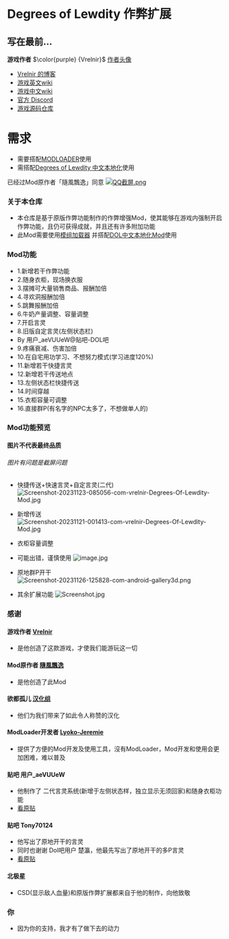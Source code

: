 # Degrees of Lewdity 作弊扩展

## 写在最前...
<b>游戏作者</b> $\color{purple} {Vrelnir}$ [作者头像](https://i.postimg.cc/9fX0Wjg4/avatar-png-200-200.png)
 
- [Vrelnir 的博客][blog]
- [游戏英文wiki][wiki-en]
- [游戏中文wiki][wiki-cn]
- [官方 Discord][discord]
- [游戏源码仓库][gitgud]

# 需求  
* 需要搭配[MODLOADER][JML]使用  
* 需搭配[Degrees of Lewdity 中文本地化][DOLCNL]使用

已经过Mod原作者「隨風飄逸」同意
[![QQ截屏.png](https://picst.sunbangyan.cn/2023/11/19/b689b0aba663b9a75ec8382adb2056e6.webp)](https://i.postimg.cc/6QyvQydF/Image-1700406505100-edit-125728719731855.png)

### 关于本仓库

- 本仓库是基于原版作弊功能制作的作弊增强Mod，使其能够在游戏内强制开启作弊功能，且仍可获得成就，并且还有许多附加功能
- 此Mod需要使用[模组加载器](https://github.com/Lyoko-Jeremie/DoLModLoaderBuild/releases)
并搭配[DOL中文本地化Mod](https://github.com/NumberSir/DoL-I18n-Build/releases)使用

### Mod功能
- 1.新增若干作弊功能
- 2.随身衣柜，现场换衣服
- 3.摆摊可大量销售商品、报酬加倍
- 4.寻欢洞报酬加倍
- 5.跳舞报酬加倍
- 6.牛奶产量调整、容量调整
- 7.开启言灵
- 8.旧版自定言灵(左侧状态栏)
- By 用户_aeVUUeW@贴吧-DOL吧
- 9.疼痛衰减、伤害加倍
- 10.在自宅用功学习、不想努力模式(学习进度120%)
- 11.新增若干快捷言灵
- 12.新增若干传送地点
- 13.左侧状态栏快捷传送
- 14.时间穿越
- 15.衣柜容量可调整
- 16.直接群P(有名字的NPC太多了，不想做单人的)

### Mod功能预览
#### 图片不代表最终品质
###### 图片有问题是截屏问题

- 快捷传送+快速言灵+自定言灵(二代)
![Screenshot-20231123-085056-com-vrelnir-Degrees-Of-Lewdity-Mod.jpg](https://i.postimg.cc/cLC1GG6Z/Screenshot-20231123-085056-com-vrelnir-Degrees-Of-Lewdity-Mod.jpg)

- 新增传送
![Screenshot-20231121-001413-com-vrelnir-Degrees-Of-Lewdity-Mod.jpg](https://i.postimg.cc/mgY6R5zx/Screenshot-20231121-224343-com-vrelnir-Degrees-Of-Lewdity-Mod.jpg)

- 衣柜容量调整
- 可能出错，谨慎使用
![image.jpg](https://i.postimg.cc/RFcdtFbx/image.jpg)

- 原地群P开干
![Screenshot-20231126-125828-com-android-gallery3d.png](https://i.postimg.cc/2yV37vLW/Screenshot-20231126-125828-com-android-gallery3d.png)

- 其余扩展功能
![Screenshot.jpg](https://i.ibb.co/yVyjMhd/Screenshot-20231126-124623-com-vrelnir-Degrees-Of-Lewdity-Mod.jpg)

### 感谢
#### 游戏作者 [Vrelnir](https://vrelnir.blogspot.com)
- 是他创造了这款游戏，才使我们能游玩这一切

#### Mod原作者 [隨風飄逸](https://github.com/chris81605)
- 是他创造了此Mod

#### 欲都孤儿 [汉化组](https://github.com/Eltirosto/Degrees-of-Lewdity-Chinese-Localization)
- 他们为我们带来了如此令人称赞的汉化

#### ModLoader开发者 [Lyoko-Jeremie](https://github.com/Lyoko-Jeremie)
- 提供了方便的Mod开发及使用工具，沒有ModLoader，Mod开发和使用会更加困难，难以普及

#### 贴吧 用户_aeVUUeW
- 他制作了 二代言灵系统(新增于左侧状态样，独立显示无须回家)和随身衣柜功能
- [看原贴](https://tieba.baidu.com/p/8613337062)

#### 贴吧 Tony70124
- 他写出了原地开干的言灵
- 同时也谢谢 Dol吧用户 楚瀛，他最先写出了原地开干的多P言灵
- [看原贴](https://wsc.fit/sA)

#### 北极星
- CSD(显示敌人血量)和原版作弊扩展都来自于他的制作，向他致敬

### 你
- 因为你的支持，我才有了做下去的动力


[blog]: https://vrelnir.blogspot.com/
[wiki-en]: https://degreesoflewdity.miraheze.org/wiki
[wiki-cn]: https://degreesoflewditycn.miraheze.org/wiki
[gitgud]: https://gitgud.io/Vrelnir/degrees-of-lewdity/-/tree/master/
[discord]: https://discord.gg/VznUtEh
[JML]:https://github.com/Lyoko-Jeremie/sugarcube-2-ModLoader  
[DOLCNL]:https://github.com/Eltirosto/Degrees-of-Lewdity-Chinese-Localization 
